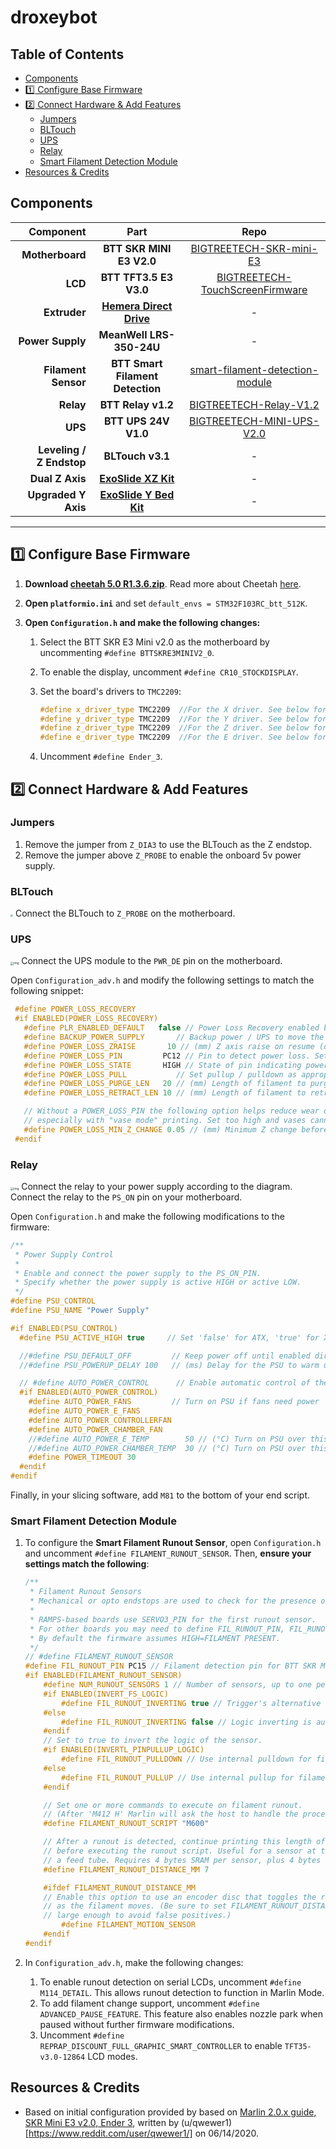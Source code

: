 # droxeybot

<!-- omit in toc -->
## Table of Contents

- [Components](#components)
- [:one: Configure Base Firmware](#1️⃣-configure-base-firmware)
- [2️⃣ Connect Hardware & Add Features](#2️⃣-connect-hardware--add-features)
  - [Jumpers](#jumpers)
  - [BLTouch](#bltouch)
  - [UPS](#ups)
  - [Relay](#relay)
  - [Smart Filament Detection Module](#smart-filament-detection-module)
- [Resources & Credits](#resources--credits)

## Components

|                   Component |                             Part                             |                             Repo                             |
| --------------------------: | :----------------------------------------------------------: | :----------------------------------------------------------: |
|             **Motherboard** |                   **BTT SKR MINI E3 V2.0**                   | [BIGTREETECH-SKR-mini-E3](https://github.com/bigtreetech/BIGTREETECH-SKR-mini-E3/tree/master/firmware/V2.0/Marlin-2.0.x-SKR-mini-E3-V2.0) |
|                     **LCD** |                    **BTT TFT3.5 E3 V3.0**                    | [BIGTREETECH-TouchScreenFirmware](https://github.com/bigtreetech/BIGTREETECH-TouchScreenFirmware) |
|                **Extruder** | **[Hemera Direct Drive](https://e3d-online.com/e3d-hemera-175-kit)** |                              -                               |
|            **Power Supply** |                   **MeanWell LRS-350-24U**                   |                              -                               |
|         **Filament Sensor** |               **BTT Smart Filament Detection**               | [smart-filament-detection-module](https://github.com/bigtreetech/smart-filament-detection-module) |
|                   **Relay** |                      **BTT Relay v1.2**                      | [BIGTREETECH-Relay-V1.2](https://github.com/bigtreetech/BIGTREETECH-Relay-V1.2/tree/master/BIGTREETECH%20Relay%20V1.2/BIGTREETECH%20Relay%20V1.2) |
|                     **UPS** |                     **BTT UPS 24V V1.0**                     | [BIGTREETECH-MINI-UPS-V2.0](https://github.com/bigtreetech/BIGTREETECH-MINI-UPS-V2.0/tree/master/BTT%20UPS%2024V%20V1.0) |
| **Leveling /<br>Z Endstop** |                       **BLTouch v3.1**                       |                              -                               |
|             **Dual Z Axis** | **[ExoSlide XZ Kit](https://www.exoslide.com/products/kits/ender3-XZ)** |                              -                               |
|         **Upgraded Y Axis** | **[ExoSlide Y Bed Kit](https://www.exoslide.com/products/kits/ender3-Ybed)** |                              -                               |



---



## :one: Configure Base Firmware

1. **Download [cheetah 5.0 R1.3.6.zip](https://drive.google.com/file/d/114b6tMWuw8pznXQKw7HimBD95mfjyYJG/view)**. Read more about Cheetah [here](https://kay3d.com/pages/kay3d-cheetah-5-firmware).

2. **Open `platformio.ini`** and set `default_envs = STM32F103RC_btt_512K`.

3. **Open `Configuration.h` and make the following changes:**

   1. Select the BTT SKR E3 Mini v2.0 as the motherboard by uncommenting `#define BTTSKRE3MINIV2_0`.
   1. To enable the display, uncomment `#define CR10_STOCKDISPLAY`.
   1. Set the board's drivers to `TMC2209`:

       ```c++
       #define x_driver_type TMC2209  //For the X driver. See below for your driver type and replace change_value with it.
       #define y_driver_type TMC2209  //For the Y driver. See below for your driver type and replace change_value with it.
       #define z_driver_type TMC2209  //For the Z driver. See below for your driver type and replace change_value with it.
       #define e_driver_type TMC2209  //For the E driver. See below for your driver type and replace change_value with it.
       ```

   1. Uncomment `#define Ender_3`.





## 2️⃣ Connect Hardware & Add Features

### Jumpers

1. Remove the jumper from `Z_DIA3` to use the BLTouch as the Z endstop.
2. Remove the jumper above `Z_PROBE` to enable the onboard 5v power supply.

### BLTouch

<img src="https://droxey.com/static/img/bltouch.png" style="zoom: 25%;" >     Connect the BLTouch to `Z_PROBE` on the motherboard.

### UPS

<img src="https://droxey.com/static/img/ups.jpg" alt="img" style="zoom:33%;" />     Connect the UPS module to the `PWR_DE` pin on the motherboard.

Open `Configuration_adv.h` and modify the following settings to match the following snippet:

```c++
 #define POWER_LOSS_RECOVERY
 #if ENABLED(POWER_LOSS_RECOVERY)
   #define PLR_ENABLED_DEFAULT   false // Power Loss Recovery enabled by default. (Set with 'M413 Sn' & M500)
   #define BACKUP_POWER_SUPPLY       // Backup power / UPS to move the steppers on power loss
   #define POWER_LOSS_ZRAISE       10 // (mm) Z axis raise on resume (on power loss with UPS)
   #define POWER_LOSS_PIN         PC12 // Pin to detect power loss. Set to -1 to disable default pin on boards without module.
   #define POWER_LOSS_STATE       HIGH // State of pin indicating power loss
   #define POWER_LOSS_PULL           // Set pullup / pulldown as appropriate
   #define POWER_LOSS_PURGE_LEN   20 // (mm) Length of filament to purge on resume
   #define POWER_LOSS_RETRACT_LEN 10 // (mm) Length of filament to retract on fail. Requires backup power.

   // Without a POWER_LOSS_PIN the following option helps reduce wear on the SD card,
   // especially with "vase mode" printing. Set too high and vases cannot be continued.
   #define POWER_LOSS_MIN_Z_CHANGE 0.05 // (mm) Minimum Z change before saving power-loss data
 #endif
```

### Relay

<img src="https://droxey.com/static/img/relay.jpg" alt="img" style="zoom:33%;" />     Connect the relay to your power supply according to the diagram. Connect the relay to the `PS_ON` pin on your motherboard.

Open `Configuration.h` and make the following modifications to the firmware:

```c++
/**
 * Power Supply Control
 *
 * Enable and connect the power supply to the PS_ON_PIN.
 * Specify whether the power supply is active HIGH or active LOW.
 */
#define PSU_CONTROL
#define PSU_NAME "Power Supply"

#if ENABLED(PSU_CONTROL)
  #define PSU_ACTIVE_HIGH true     // Set 'false' for ATX, 'true' for X-Box

  //#define PSU_DEFAULT_OFF         // Keep power off until enabled directly with M80
  //#define PSU_POWERUP_DELAY 100   // (ms) Delay for the PSU to warm up to full power

  // #define AUTO_POWER_CONTROL      // Enable automatic control of the PS_ON pin
  #if ENABLED(AUTO_POWER_CONTROL)
    #define AUTO_POWER_FANS         // Turn on PSU if fans need power
    #define AUTO_POWER_E_FANS
    #define AUTO_POWER_CONTROLLERFAN
    #define AUTO_POWER_CHAMBER_FAN
    //#define AUTO_POWER_E_TEMP        50 // (°C) Turn on PSU over this temperature
    //#define AUTO_POWER_CHAMBER_TEMP  30 // (°C) Turn on PSU over this temperature
    #define POWER_TIMEOUT 30
  #endif
#endif
```

Finally, in your slicing software, add `M81` to the bottom of your end script.

### Smart Filament Detection Module

1. To configure the **Smart Filament Runout Sensor**, open `Configuration.h` and uncomment `#define FILAMENT_RUNOUT_SENSOR`. Then, **ensure your settings match the following**:

   ```c++
   /**
    * Filament Runout Sensors
    * Mechanical or opto endstops are used to check for the presence of filament.
    *
    * RAMPS-based boards use SERVO3_PIN for the first runout sensor.
    * For other boards you may need to define FIL_RUNOUT_PIN, FIL_RUNOUT2_PIN, etc.
    * By default the firmware assumes HIGH=FILAMENT PRESENT.
    */
   // #define FILAMENT_RUNOUT_SENSOR
   #define FIL_RUNOUT_PIN PC15 // Filament detection pin for BTT SKR Mini E3 v2.0
   #if ENABLED(FILAMENT_RUNOUT_SENSOR)
       #define NUM_RUNOUT_SENSORS 1 // Number of sensors, up to one per extruder. Define a FIL_RUNOUT#_PIN for each.
       #if ENABLED(INVERT_FS_LOGIC)
           #define FIL_RUNOUT_INVERTING true // Trigger's alternative as soon as invert filamentsensor logic is activated
       #else
           #define FIL_RUNOUT_INVERTING false // Logic inverting is automatically taken care in section 13
       #endif
       // Set to true to invert the logic of the sensor.
       #if ENABLED(INVERTL_PINPULLUP_LOGIC)
           #define FIL_RUNOUT_PULLDOWN // Use internal pulldown for filament runout pins.
       #else
           #define FIL_RUNOUT_PULLUP // Use internal pullup for filament runout pins.
       #endif

       // Set one or more commands to execute on filament runout.
       // (After 'M412 H' Marlin will ask the host to handle the process.)
       #define FILAMENT_RUNOUT_SCRIPT "M600"

       // After a runout is detected, continue printing this length of filament
       // before executing the runout script. Useful for a sensor at the end of
       // a feed tube. Requires 4 bytes SRAM per sensor, plus 4 bytes overhead.
       #define FILAMENT_RUNOUT_DISTANCE_MM 7

       #ifdef FILAMENT_RUNOUT_DISTANCE_MM
       // Enable this option to use an encoder disc that toggles the runout pin
       // as the filament moves. (Be sure to set FILAMENT_RUNOUT_DISTANCE_MM
       // large enough to avoid false positives.)
           #define FILAMENT_MOTION_SENSOR
       #endif
   #endif
   ```

2. In `Configuration_adv.h`, make the following changes:

   1. To enable runout detection on serial LCDs, uncomment `#define M114_DETAIL`. This allows runout detection to function in Marlin Mode.
   2. To add filament change support, uncomment `#define ADVANCED_PAUSE_FEATURE`. This feature also enables nozzle park when paused without further firmware modifications.
   3. Uncomment `#define REPRAP_DISCOUNT_FULL_GRAPHIC_SMART_CONTROLLER` to enable `TFT35-v3.0-12864` LCD modes.

## Resources & Credits

- Based on initial configuration provided by based on [Marlin 2.0.x guide, SKR Mini E3 v2.0, Ender 3](https://www.reddit.com/r/ender3/comments/h8y1ia/marlin_20x_guide_skr_mini_e3_v20_ender_3/), written by (u/qwewer1)[https://www.reddit.com/user/qwewer1/] on 06/14/2020.
